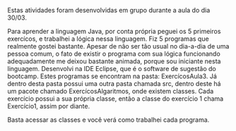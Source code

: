 Estas atividades foram desenvolvidas em grupo durante a aula do dia 30/03.

Para aprender a linguagem Java, por conta própria peguei os 5 primeiros exercícos, e trabalhei a lógica nessa linguagem. Fiz 5 programas que realmente gostei bastante. Apesar de não ser tão usual no dia-a-dia de uma pessoa comum, o fato de existir o programa com sua lógica funcionando adequadamente me deixou bastante animada, porque sou iniciante nesta linguagem. Desenvolvi na IDE Eclipse, que é o software de sugestão do bootcamp. Estes programas se encontram na pasta: ExercícosAula3. Já dentro desta pasta possui uma outra pasta chamada src, dentro deste há um pacote chamado ExercícosAlgaritmos, onde existem classes. Cada exercício possui a sua própria classe, então a classe do exercício 1 chama Exercício1, assim por diante.

Basta acessar as classes e você verá como trabalhei cada programa.
